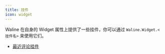 ```yaml
---
title: 挂件
icon: widget
---
```


Waline 在自身的 Widget 属性上提供了一些挂件，你可以通过 `Waline.Widget.<挂件名>` 来使用它们。

<!-- more -->

- [最近评论挂件](recent-comment.md)
